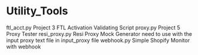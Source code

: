 # Utility_Tools
  ftl_acct.py	Project 3 FTL Activation Validating Script
	proxy.py	Project 5 Proxy Tester
	resi_proxy.py	Resi Proxy Mock Generator need to use with the input proxy text file in input_proxy file 
	webhook.py Simple Shopify Monitor with webhook
